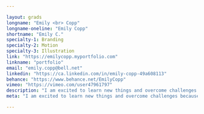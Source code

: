 ```yaml
---

layout: grads
longname: "Emily <br> Copp"
longname-oneline: "Emily Copp"
shortname: "Emily C."
specialty-1: Branding
specialty-2: Motion
specialty-3: Illustration
link: "https://emilycopp.myportfolio.com"
linkname: "portfolio"
email: "emily.copp@bell.net"
linkedin: "https://ca.linkedin.com/in/emily-copp-49a608113"
behance: "https://www.behance.net/EmilyCopp"
vimeo: "https://vimeo.com/user47961797"
description: "I am excited to learn new things and overcome challenges because that is the only way one can grow as a designer."
meta: "I am excited to learn new things and overcome challenges because that is the only way one can grow as a designer."

---
```

